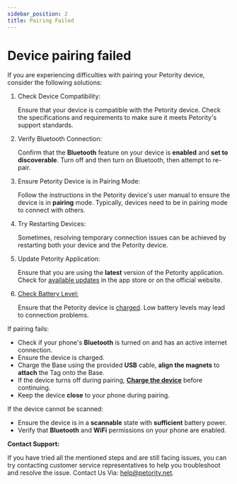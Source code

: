 ```yaml
---
sidebar_position: 2
title: Pairing Failed
---
```


# Device pairing failed
If you are experiencing difficulties with pairing your Petority device, consider the following solutions:

1. Check Device Compatibility:

	Ensure that your device is compatible with the Petority device. Check the specifications and requirements to make sure it meets Petority's support standards.

2. Verify Bluetooth Connection:

	Confirm that the **Bluetooth** feature on your device is **enabled** and **set to discoverable**. Turn off and then turn on Bluetooth, then attempt to re-pair.

3. Ensure Petority Device is in Pairing Mode:

	Follow the instructions in the Petority device's user manual to ensure the device is in **pairing** mode. Typically, devices need to be in pairing mode to connect with others.

4. Try Restarting Devices:

	Sometimes, resolving temporary connection issues can be achieved by restarting both your device and the Petority device.

5. Update Petority Application:

	Ensure that you are using the **latest** version of the Petority application. Check for [available updates](/docs/petority/general-setting/update-app) in the app store or on the official website.

6. [Check Battery Level:](/docs/devices/battery-charging/battery-checking)

	Ensure that the Petority device is [charged](/docs/devices/battery-charging/battery-charging). Low battery levels may lead to connection problems.

If pairing fails:
 
+ Check if your phone's **Bluetooth** is turned on and has an active internet connection.
+ Ensure the device is charged.
+ Charge the Base using the provided **USB** cable, **align the magnets** to **attach** the Tag onto the Base.
+ If the device turns off during pairing, [**Charge the device**](/docs/devices/battery-charging/battery-charging) before continuing.
+ Keep the device **close** to your phone during pairing.

If the device cannot be scanned:

+ Ensure the device is in a **scannable** state with **sufficient** battery power.
+ Verify that **Bluetooth** and **WiFi** permissions on your phone are enabled.

**Contact Support:**

If you have tried all the mentioned steps and are still facing issues, you can try contacting customer service representatives to help you troubleshoot and resolve the issue.  Contact Us Via: help@petority.net.